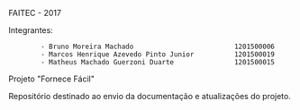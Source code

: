 FAITEC - 2017

Integrantes:
			
			- Bruno Moreira Machado							1201500006 
			- Marcos Henrique Azevedo Pinto Junior          1201500019
			- Matheus Machado Guerzoni Duarte				1201500015
			
Projeto "Fornece Fácil"

Repositório destinado ao envio da documentação e atualizações do projeto.
